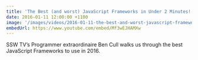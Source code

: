 ```yaml
---
title: 'The Best (and worst) JavaScript Frameworks in Under 2 Minutes! [NEW 2016]'
date: 2016-01-11 12:00:00 +1100
image: '/images/videos/2016-01-11-the-best-and-worst-javascript-frameworks-in-under-2-minutes-new-2016.jpg'
embedUrl: https://www.youtube.com/embed/Mf3wEJHAMXw
---
```


SSW TV’s Programmer extraordinaire Ben Cull walks us through the best JavaScript Frameworks to use in 2016.

